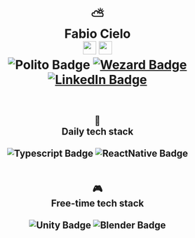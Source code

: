 <div id="header" align="center">
  <h1>
    ⛅
    <br />
    Fabio Cielo
    <br />
    <img src="https://upload.wikimedia.org/wikipedia/commons/b/b9/Flag_of_Piedmont.svg" width="30"/>
    <img src="https://upload.wikimedia.org/wikipedia/commons/0/03/Flag_of_Italy.svg" width="30"/>
    <br />
    <img src="https://img.shields.io/badge/Politecnico Torino-Master Degree-413d3e?labelColor=002B49" alt="Polito Badge"/>
    <a href="https://github.com/wezard-it">
      <img src="https://img.shields.io/badge/Wezard-React Native Developer-413d3e?labelColor=ed6e52" alt="Wezard Badge"/>
    </a>
    <br />
    <div id="badges">
      <a href="https://linkedin.com/in/fabio-cielo">
        <img src="https://img.shields.io/badge/LinkedIn-%230077B5.svg?style=for-the-badge&logo=linkedin&logoColor=white" alt="LinkedIn Badge"/>
      </a>
    </div>
    <br />
  </h1>
</div>

<div id="daily_tech_stack" align="center">
  <h2>
    📱
    <br />
    Daily tech stack
    <br />
    <div id="badges">
      <br />
      <img src="https://img.shields.io/badge/typescript-%23007ACC.svg?style=for-the-badge&logo=typescript&logoColor=white" alt="Typescript Badge"/>
      <img src="https://img.shields.io/badge/react_native-%2320232a.svg?style=for-the-badge&logo=react&logoColor=%2361DAFB" alt="ReactNative Badge"/>
    </div>
    <br />
  </h2>
</div>

<div id="freetime_tech_stack" align="center">
  <h2>
    🎮
    <br />
    Free-time tech stack
    <br />
    <div id="badges">
      <br />
      <img src="https://img.shields.io/badge/Unity-black?style=for-the-badge&logo=unity&logoColor=white" alt="Unity Badge"/>
      <img src="https://img.shields.io/badge/blender-%23F5792A.svg?style=for-the-badge&logo=blender&logoColor=white" alt="Blender Badge"/>
    </div>
    <br />
  </h2>
</div>
